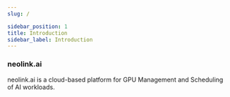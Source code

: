 ```yaml
---
slug: /

sidebar_position: 1
title: Introduction
sidebar_label: Introduction
---
```

### neolink.ai

neolink.ai is a cloud-based platform for GPU Management and Scheduling of AI workloads.
